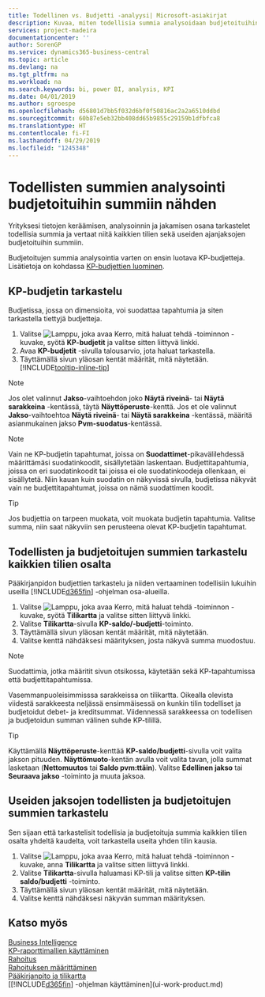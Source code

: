 ```yaml
---
title: Todellinen vs. Budjetti -analyysi| Microsoft-asiakirjat
description: Kuvaa, miten todellisia summia analysoidaan budjetoituihin summiin nähden.
services: project-madeira
documentationcenter: ''
author: SorenGP
ms.service: dynamics365-business-central
ms.topic: article
ms.devlang: na
ms.tgt_pltfrm: na
ms.workload: na
ms.search.keywords: bi, power BI, analysis, KPI
ms.date: 04/01/2019
ms.author: sgroespe
ms.openlocfilehash: d56801d7bb5f032d6bf0f50816ac2a2a6510ddbd
ms.sourcegitcommit: 60b87e5eb32bb408dd65b9855c29159b1dfbfca8
ms.translationtype: HT
ms.contentlocale: fi-FI
ms.lasthandoff: 04/29/2019
ms.locfileid: "1245348"
---
```

# <a name="analyze-actual-amounts-versus-budgeted-amounts"></a>Todellisten summien analysointi budjetoituihin summiin nähden
Yrityksesi tietojen keräämisen, analysoinnin ja jakamisen osana tarkastelet todellisia summia ja vertaat niitä kaikkien tilien sekä useiden ajanjaksojen budjetoituihin summiin.

Budjetoitujen summia analysointia varten on ensin luotava KP-budjetteja. Lisätietoja on kohdassa [KP-budjettien luominen](finance-how-create-budgets.md).

## <a name="to-view-a-gl-budget"></a>KP-budjetin tarkastelu
Budjetissa, jossa on dimensioita, voi suodattaa tapahtumia ja siten tarkastella tiettyjä budjetteja.

1. Valitse ![Lamppu, joka avaa Kerro, mitä haluat tehdä -toiminnon](media/ui-search/search_small.png "Kerro, mitä haluat tehdä") -kuvake, syötä **KP-budjetit** ja valitse sitten liittyvä linkki.
2. Avaa **KP-budjetit** -sivulla talousarvio, jota haluat tarkastella.  
3. Täyttämällä sivun yläosan kentät määrität, mitä näytetään. [!INCLUDE[tooltip-inline-tip](includes/tooltip-inline-tip_md.md)]

> [!NOTE]  
>   Jos olet valinnut **Jakso**-vaihtoehdon joko **Näytä riveinä**- tai **Näytä sarakkeina** -kentässä, täytä **Näyttöperuste**-kenttä. Jos et ole valinnut **Jakso**-vaihtoehtoa **Näytä riveinä**- tai **Näytä sarakkeina** -kentässä, määritä asianmukainen jakso **Pvm-suodatus**-kentässä.  

> [!NOTE]  
>   Vain ne KP-budjetin tapahtumat, joissa on **Suodattimet**-pikavälilehdessä määrittämäsi suodatinkoodit, sisällytetään laskentaan. Budjettitapahtumia, joissa on eri suodatinkoodit tai joissa ei ole suodatinkoodeja ollenkaan, ei sisällytetä. Niin kauan kuin suodatin on näkyvissä sivulla, budjetissa näkyvät vain ne budjettitapahtumat, joissa on nämä suodattimen koodit.  

> [!TIP]  
>   Jos budjettia on tarpeen muokata, voit muokata budjetin tapahtumia. Valitse summa, niin saat näkyviin sen perusteena olevat KP-budjetin tapahtumat.

## <a name="to-view-actual-and-budgeted-amounts-for-all-accounts"></a>Todellisten ja budjetoitujen summien tarkastelu kaikkien tilien osalta  
Pääkirjanpidon budjettien tarkastelu ja niiden vertaaminen todellisiin lukuihin useilla [!INCLUDE[d365fin](includes/d365fin_md.md)] -ohjelman osa-alueilla.

1. Valitse ![Lamppu, joka avaa Kerro, mitä haluat tehdä -toiminnon](media/ui-search/search_small.png "Kerro, mitä haluat tehdä") -kuvake, syötä **Tilikartta** ja valitse sitten liittyvä linkki.  
2. Valitse **Tilikartta**-sivulla **KP-saldo/-budjetti**-toiminto.
3. Täyttämällä sivun yläosan kentät määrität, mitä näytetään.  
4. Valitse kenttä nähdäksesi määrityksen, josta näkyvä summa muodostuu.  

> [!NOTE]  
>   Suodattimia, jotka määritit sivun otsikossa, käytetään sekä KP-tapahtumissa että budjettitapahtumissa.

Vasemmanpuoleisimmisssa sarakkeissa on tilikartta. Oikealla olevista viidestä sarakkeesta neljässä ensimmäisessä on kunkin tilin todelliset ja budjetoidut debet- ja kreditsummat. Viidennessä sarakkeessa on todellisen ja budjetoidun summan välinen suhde KP-tilillä.  

> [!TIP]  
>   Käyttämällä **Näyttöperuste**-kenttää **KP-saldo/budjetti**-sivulla voit valita jakson pituuden. **Näyttömuoto**-kentän avulla voit valita tavan, jolla summat lasketaan (**Nettomuutos** tai **Saldo pvm:ttäin**). Valitse **Edellinen jakso** tai **Seuraava jakso** -toiminto ja muuta jaksoa.  

## <a name="to-view-actual-and-budgeted-amounts-for-several-periods"></a>Useiden jaksojen todellisten ja budjetoitujen summien tarkastelu  
Sen sijaan että tarkastelisit todellisia ja budjetoituja summia kaikkien tilien osalta yhdeltä kaudelta, voit tarkastella useita yhden tilin kausia.  

1. Valitse ![Lamppu, joka avaa Kerro, mitä haluat tehdä -toiminnon](media/ui-search/search_small.png "Kerro, mitä haluat tehdä") -kuvake, anna **Tilikartta** ja valitse sitten liittyvä linkki.  
2. Valitse **Tilikartta**-sivulla haluamasi KP-tili ja valitse sitten **KP-tilin saldo/budjetti** -toiminto.  
3. Täyttämällä sivun yläosan kentät määrität, mitä näytetään.   
4. Valitse kenttä nähdäksesi näkyvän summan määrityksen.  

## <a name="see-also"></a>Katso myös
[Business Intelligence](bi.md)  
[KP-raporttimallien käyttäminen](bi-how-work-account-schedule.md)  
[Rahoitus](finance.md)  
[Rahoituksen määrittäminen](finance-setup-finance.md)  
[Pääkirjanpito ja tilikartta](finance-general-ledger.md)  
[[!INCLUDE[d365fin](includes/d365fin_md.md)] -ohjelman käyttäminen](ui-work-product.md)  
